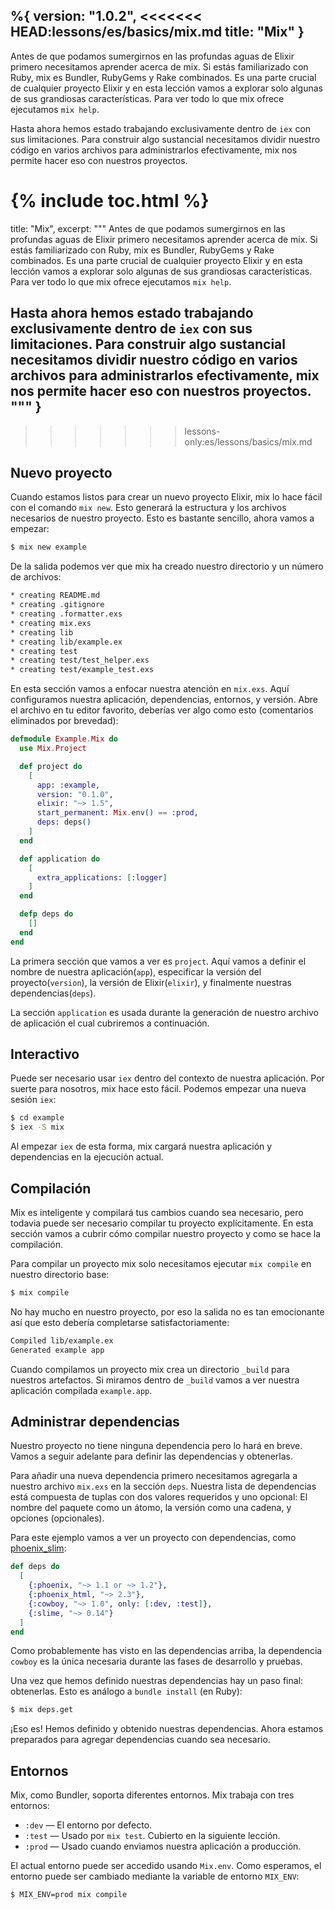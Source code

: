 %{
  version: "1.0.2",
<<<<<<< HEAD:lessons/es/basics/mix.md
  title: "Mix"
}
---

Antes de que podamos sumergirnos en las profundas aguas de Elixir primero necesitamos aprender acerca de mix. Si estás familiarizado con Ruby, mix es Bundler, RubyGems y Rake combinados. Es una parte crucial de cualquier proyecto Elixir y en esta lección vamos a explorar solo algunas de sus grandiosas características. Para ver todo lo que mix ofrece ejecutamos `mix help`.

Hasta ahora hemos estado trabajando exclusivamente dentro de `iex` con sus limitaciones. Para construir algo sustancial necesitamos dividir nuestro código en varios archivos para administrarlos efectivamente, mix nos permite hacer eso con nuestros proyectos.

{% include toc.html %}
=======
  title: "Mix",
  excerpt: """
  Antes de que podamos sumergirnos en las profundas aguas de Elixir primero necesitamos aprender acerca de mix. Si estás familiarizado con Ruby, mix es Bundler, RubyGems y Rake combinados. Es una parte crucial de cualquier proyecto Elixir y en esta lección vamos a explorar solo algunas de sus grandiosas características. Para ver todo lo que mix ofrece ejecutamos `mix help`.

  Hasta ahora hemos estado trabajando exclusivamente dentro de `iex` con sus limitaciones. Para construir algo sustancial necesitamos dividir nuestro código en varios archivos para administrarlos efectivamente, mix nos permite hacer eso con nuestros proyectos.
  """
}
---
>>>>>>> lessons-only:es/lessons/basics/mix.md

## Nuevo proyecto

Cuando estamos listos para crear un nuevo proyecto Elixir, mix lo hace fácil con el comando `mix new`. Esto generará la estructura y los archivos necesarios de nuestro proyecto. Esto es bastante sencillo, ahora vamos a empezar:

```bash
$ mix new example
```

De la salida podemos ver que mix ha creado nuestro directorio y un número de archivos:

```bash
* creating README.md
* creating .gitignore
* creating .formatter.exs
* creating mix.exs
* creating lib
* creating lib/example.ex
* creating test
* creating test/test_helper.exs
* creating test/example_test.exs
```

En esta sección vamos a enfocar nuestra atención en `mix.exs`. Aquí configuramos nuestra aplicación, dependencias, entornos, y versión. Abre el archivo en tu editor favorito, deberías ver algo como esto (comentarios eliminados por brevedad):

```elixir
defmodule Example.Mix do
  use Mix.Project

  def project do
    [
      app: :example,
      version: "0.1.0",
      elixir: "~> 1.5",
      start_permanent: Mix.env() == :prod,
      deps: deps()
    ]
  end

  def application do
    [
      extra_applications: [:logger]
    ]
  end

  defp deps do
    []
  end
end
```

La primera sección que vamos a ver es `project`. Aquí vamos a definir el nombre de nuestra aplicación(`app`), especificar la versión del proyecto(`version`), la versión de Elixir(`elixir`), y finalmente nuestras dependencias(`deps`).

La sección `application` es usada durante la generación de nuestro archivo de aplicación el cual cubriremos a continuación.

## Interactivo

Puede ser necesario usar `iex` dentro del contexto de nuestra aplicación. Por suerte para nosotros, mix hace esto fácil. Podemos empezar una nueva sesión `iex`:

```bash
$ cd example
$ iex -S mix
```

Al empezar `iex` de esta forma, mix cargará nuestra aplicación y dependencias en la ejecución actual.


## Compilación

Mix es inteligente y compilará tus cambios cuando sea necesario, pero todavia puede ser necesario compilar tu proyecto explícitamente. En esta sección vamos a cubrir cómo compilar nuestro proyecto y como se hace la compilación.

Para compilar un proyecto mix solo necesitamos ejecutar `mix compile` en nuestro directorio base:

```bash
$ mix compile
```

No hay mucho en nuestro proyecto, por eso la salida no es tan emocionante así que esto debería completarse satisfactoriamente:

```bash
Compiled lib/example.ex
Generated example app
```

Cuando compilamos un proyecto mix crea un directorio `_build` para nuestros artefactos. Si miramos dentro de `_build` vamos a ver nuestra aplicación compilada `example.app`.


## Administrar dependencias

Nuestro proyecto no tiene ninguna dependencia pero lo hará en breve. Vamos a seguir adelante para definir las dependencias y obtenerlas.

Para añadir una nueva dependencia primero necesitamos agregarla a nuestro archivo `mix.exs` en la sección `deps`. Nuestra lista de dependencias está compuesta de tuplas con dos valores requeridos y uno opcional: El nombre del paquete como un átomo, la versión como una cadena, y opciones (opcionales).

Para este ejemplo vamos a ver un proyecto con dependencias, como [phoenix_slim](https://github.com/doomspork/phoenix_slim):

```elixir
def deps do
  [
    {:phoenix, "~> 1.1 or ~> 1.2"},
    {:phoenix_html, "~> 2.3"},
    {:cowboy, "~> 1.0", only: [:dev, :test]},
    {:slime, "~> 0.14"}
  ]
end
```

Como probablemente has visto en las dependencias arriba, la dependencia `cowboy` es la única necesaria durante las fases de desarrollo y pruebas.

Una vez que hemos definido nuestras dependencias hay un paso final: obtenerlas. Esto es análogo a `bundle install` (en Ruby):

```bash
$ mix deps.get
```

¡Eso es! Hemos definido y obtenido nuestras dependencias. Ahora estamos preparados para agregar dependencias cuando sea necesario.

## Entornos

Mix, como Bundler, soporta diferentes entornos. Mix trabaja con tres entornos:

+ `:dev` — El entorno por defecto.
+ `:test` — Usado por `mix test`. Cubierto en la siguiente lección.
+ `:prod` — Usado cuando enviamos nuestra aplicación a producción.

El actual entorno puede ser accedido usando `Mix.env`. Como esperamos, el entorno puede ser cambiado mediante la variable de entorno `MIX_ENV`:

```bash
$ MIX_ENV=prod mix compile
```
